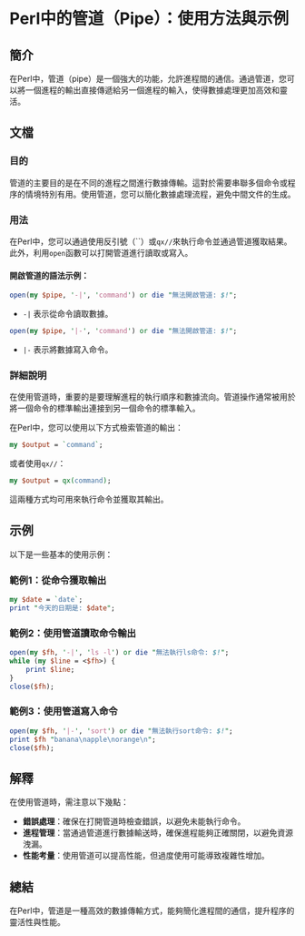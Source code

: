 <!--
Meta Description: # Perl中的管道（Pipe）：使用方法與示例 ## 簡介 在Perl中，管道（pipe）是一個強大的功能，允許進程間的通信。通過管道，您可以將一個進程的輸出直接傳遞給另一個進程的輸入，使得數據處理更加高效和靈活。 ## 文檔 ### 目的 管道的主要目的是在不同的進程之間進行數據傳輸。這對於需要...
Meta Keywords: perl, open, pipe, 在perl中, command
-->

# Perl中的管道（Pipe）：使用方法與示例

## 簡介
在Perl中，管道（pipe）是一個強大的功能，允許進程間的通信。通過管道，您可以將一個進程的輸出直接傳遞給另一個進程的輸入，使得數據處理更加高效和靈活。

## 文檔
### 目的
管道的主要目的是在不同的進程之間進行數據傳輸。這對於需要串聯多個命令或程序的情境特別有用。使用管道，您可以簡化數據處理流程，避免中間文件的生成。

### 用法
在Perl中，您可以通過使用反引號（``）或`qx//`來執行命令並通過管道獲取結果。此外，利用`open`函數可以打開管道進行讀取或寫入。

#### 開啟管道的語法示例：
```perl
open(my $pipe, '-|', 'command') or die "無法開啟管道: $!";
```
- `-|` 表示從命令讀取數據。
```perl
open(my $pipe, '|-', 'command') or die "無法開啟管道: $!";
```
- `|-` 表示將數據寫入命令。

### 詳細說明
在使用管道時，重要的是要理解進程的執行順序和數據流向。管道操作通常被用於將一個命令的標準輸出連接到另一個命令的標準輸入。

在Perl中，您可以使用以下方式檢索管道的輸出：
```perl
my $output = `command`;
```
或者使用`qx//`：
```perl
my $output = qx(command);
```
這兩種方式均可用來執行命令並獲取其輸出。

## 示例
以下是一些基本的使用示例：

### 範例1：從命令獲取輸出
```perl
my $date = `date`;
print "今天的日期是: $date";
```

### 範例2：使用管道讀取命令輸出
```perl
open(my $fh, '-|', 'ls -l') or die "無法執行ls命令: $!";
while (my $line = <$fh>) {
    print $line;
}
close($fh);
```

### 範例3：使用管道寫入命令
```perl
open(my $fh, '|-', 'sort') or die "無法執行sort命令: $!";
print $fh "banana\napple\norange\n";
close($fh);
```

## 解釋
在使用管道時，需注意以下幾點：
- **錯誤處理**：確保在打開管道時檢查錯誤，以避免未能執行命令。
- **進程管理**：當通過管道進行數據輸送時，確保進程能夠正確關閉，以避免資源洩漏。
- **性能考量**：使用管道可以提高性能，但過度使用可能導致複雜性增加。

## 總結
在Perl中，管道是一種高效的數據傳輸方式，能夠簡化進程間的通信，提升程序的靈活性與性能。